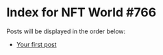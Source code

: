 # Index for NFT World #766
Posts will be displayed in the order below:

- [Your first post](./001-first.md)

